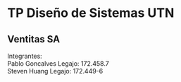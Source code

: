 # TP Diseño de Sistemas UTN
## Ventitas SA

Integrantes:<br />
Pablo Goncalves
Legajo: 172.458.7<br />
Steven Huang
Legajo: 172.449-6


